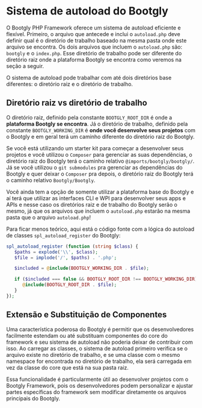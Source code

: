 # Sistema de autoload do Bootgly

O Bootgly PHP Framework oferece um sistema de autoload eficiente e flexível. Primeiro, o arquivo que antecede e inclui o `autoload.php` deve definir qual é o diretório de trabalho baseado na mesma pasta onde este arquivo se encontra. Os dois arquivos que incluem o `autoload.php` são: `bootgly` e o `index.php`. Esse diretório de trabalho pode ser diferente do diretório raiz onde a plataforma Bootgly se encontra como veremos na seção a seguir.

O sistema de autoload pode trabalhar com até dois diretórios base diferentes: o diretório raiz e o diretório de trabalho.

## Diretório raiz vs diretório de trabalho

O diretório raiz, definido pela constante `BOOTGLY_ROOT_DIR` é onde a **plataforma Bootgly se encontra**. Já o diretório de trabalho, definido pela constante `BOOTGLY_WORKING_DIR` é **onde você desenvolve seus projetos** com o Bootgly e em geral terá um caminho diferente do diretório raiz do Bootgly.

Se você está utilizando um starter kit para começar a desenvolver seus projetos e você utilizou o `Composer` para gerenciar as suas dependências, o diretório raiz do Bootgly terá o caminho relativo `@imports/bootgly/bootgly/`. Já se você utilizou o `git submodules` pra gerenciar as dependências do Bootgly e quer deixar o `Composer` pra depois, o diretório raiz do Bootgly terá o caminho relativo `Bootgly/Bootgly`.

Você ainda tem a opção de somente utilizar a plataforma base do Bootgly e aí terá que utilizar as interfaces CLI e WPI para desenvolver seus apps e APIs e nesse caso os diretórios raiz e de trabalho do Bootgly serão o mesmo, já que os arquivos que incluem o `autoload.php` estarão na mesma pasta que o arquivo `autoload.php`!

Para ficar menos teórico, aqui está o código fonte com a lógica do autoload de classes `spl_autoload_register` do Bootgly:

```php
spl_autoload_register (function (string $class) {
   $paths = explode('\\', $class);
   $file = implode('/', $paths) . '.php';

   $included = @include(BOOTGLY_WORKING_DIR . $file);

   if ($included === false && BOOTGLY_ROOT_DIR !== BOOTGLY_WORKING_DIR) {
      @include(BOOTGLY_ROOT_DIR . $file);
   }
});
```

## Extensão e Substituição de Componentes

Uma característica poderosa do Bootgly é permitir que os desenvolvedores facilmente estendam ou até substituam componentes do core do framework e seu sistema de autoload não poderia deixar de contribuir com isso. Ao carregar as classes, o sistema de autoload primeiro verifica se o arquivo existe no diretório de trabalho, e se uma classe com o mesmo namespace for encontrada no diretório de trabalho, ela será carregada em vez da classe do core que está na sua pasta raiz.

Essa funcionalidade é particularmente útil ao desenvolver projetos com o Bootgly Framework, pois os desenvolvedores podem personalizar e ajustar partes específicas do framework sem modificar diretamente os arquivos principais do Bootgly.
